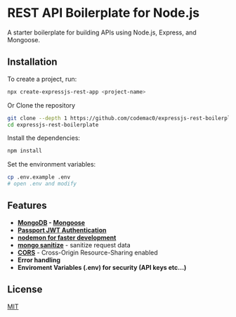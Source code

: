 # REST API Boilerplate for Node.js 
A starter boilerplate for building APIs using Node.js, Express, and Mongoose.

## Installation
To create a project, run:
```bash
npx create-expressjs-rest-app <project-name>
```
Or
Clone the repository
```bash
git clone --depth 1 https://github.com/codemac0/expressjs-rest-boilerplate.git
cd expressjs-rest-boilerplate
```
Install the dependencies:
```bash
npm install
```
Set the environment variables:
```bash
cp .env.example .env
# open .env and modify
```
## Features
- **[MongoDB](https://www.mongodb.com) - [Mongoose](https://mongoosejs.com)**
- **[Passport JWT Authentication](http://www.passportjs.org/packages/passport-jwt/)**
- **[nodemon for faster development](https://www.npmjs.com/package/nodemon)**
- **[mongo sanitize](https://www.npmjs.com/package/mongo-sanitize)** - sanitize request data
- **[CORS](https://www.npmjs.com/package/cors)** - Cross-Origin Resource-Sharing enabled
- **Error handling**
- **Enviroment Variables (.env) for security (API keys etc...)**
## License
[MIT](LICENSE)
